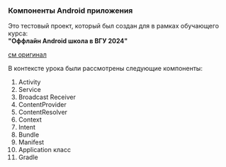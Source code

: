### Компоненты Android приложения

Это тестовый проект, который был создан для в рамках обучающего курса:<br>
<b>"Оффлайн Android школа в ВГУ 2024"</b><br>

[см оригинал](https://github.com/shalkov/VSU_Lesson2)

В контексте урока были рассмотрены следующие компоненты:
1. Activity
2. Service
3. Broadcast Receiver
4. ContentProvider
5. ContentResolver
6. Context
7. Intent
8. Bundle
9. Manifest
10. Application класс
11. Gradle
